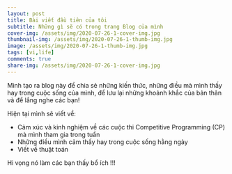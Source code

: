 ```yaml
---
layout: post
title: Bài viết đầu tiên của tôi
subtitle: Những gì sẽ có trong trang Blog của mình
cover-img: /assets/img/2020-07-26-1-cover-img.jpg
thumbnail-img: /assets/img/2020-07-26-1-thumb-img.jpg
image: /assets/img/2020-07-26-1-thumb-img.jpg
tags: [vi,life]
comments: true
share-img: /assets/img/2020-07-26-1-cover-img.jpg
---
```


Mình tạo ra blog này để chia sẻ những kiến thức, những điều mà mình thấy hay trong cuộc sống của mình, để lưu lại những khoảnh khắc của bản thân và để lắng nghe các bạn!

Hiện tại mình sẽ viết về:
- Cảm xúc và kinh nghiệm về các cuộc thi Competitive Programming (CP) mà mình tham gia trong tuần
- Những điều mình cảm thấy hay trong cuộc sống hằng ngày
- Viết về thuật toán

Hi vọng nó làm các bạn thấy bổ ích !!!
